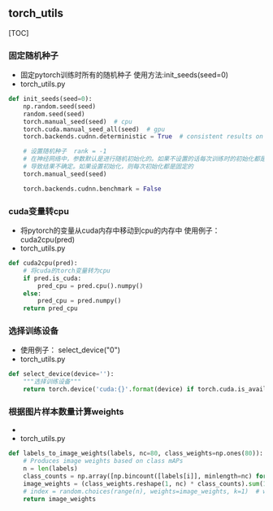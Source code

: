 ## torch_utils
[TOC]
### 固定随机种子
- 固定pytorch训练时所有的随机种子
使用方法:init_seeds(seed=0)
- torch_utils.py
```py
def init_seeds(seed=0):
    np.random.seed(seed)
    random.seed(seed)
    torch.manual_seed(seed)  # cpu
    torch.cuda.manual_seed_all(seed)  # gpu
    torch.backends.cudnn.deterministic = True  # consistent results on the cpu and gpu

    # 设置随机种子  rank = -1
    # 在神经网络中，参数默认是进行随机初始化的。如果不设置的话每次训练时的初始化都是随机的，
    # 导致结果不确定。如果设置初始化，则每次初始化都是固定的
    torch.manual_seed(seed)

    torch.backends.cudnn.benchmark = False
```
### cuda变量转cpu
- 将pytorch的变量从cuda内存中移动到cpu的内存中
使用例子：
cuda2cpu(pred)
- torch_utils.py
```py
def cuda2cpu(pred):
    # 将cuda的torch变量转为cpu
    if pred.is_cuda:
        pred_cpu = pred.cpu().numpy()
    else:
        pred_cpu = pred.numpy()
    return pred_cpu
```
### 选择训练设备
- 使用例子：
select_device("0")
- torch_utils.py
```py
def select_device(device=''):
    """选择训练设备"""
    return torch.device('cuda:{}'.format(device) if torch.cuda.is_available() else 'cpu')

```
### 根据图片样本数量计算weights
- 
- torch_utils.py
```py
def labels_to_image_weights(labels, nc=80, class_weights=np.ones(80)):
    # Produces image weights based on class mAPs
    n = len(labels)
    class_counts = np.array([np.bincount([labels[i]], minlength=nc) for i in range(n)])
    image_weights = (class_weights.reshape(1, nc) * class_counts).sum(1)
    # index = random.choices(range(n), weights=image_weights, k=1)  # weight image sample
    return image_weights
```

